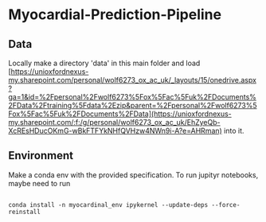 # Myocardial-Prediction-Pipeline

## Data

Locally make a directory 'data' in this main folder and load [https://unioxfordnexus-my.sharepoint.com/personal/wolf6273_ox_ac_uk/_layouts/15/onedrive.aspx?ga=1&id=%2Fpersonal%2Fwolf6273%5Fox%5Fac%5Fuk%2FDocuments%2FData%2Ftraining%5Fdata%2Ezip&parent=%2Fpersonal%2Fwolf6273%5Fox%5Fac%5Fuk%2FDocuments%2FData](https://unioxfordnexus-my.sharepoint.com/:f:/g/personal/wolf6273_ox_ac_uk/EhZyeQb-XcREsHDucOKmG-wBkFTFYkNHfQVHzw4NWn9i-A?e=AHRman) into it.

## Environment

Make a conda env with the provided specification. To run jupityr notebooks, maybe need to run 

```

conda install -n myocardinal_env ipykernel --update-deps --force-reinstall

```
